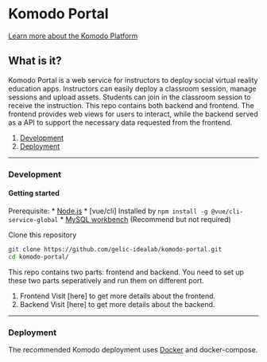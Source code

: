 # Komodo Portal

[Learn more about the Komodo Platform](https://github.com/gelic-idealab/komodo-docs)

## What is it?
Komodo Portal is a web service for instructors to deploy social virtual reality education apps. Instructors can easily deploy a classroom session, manage sessions and upload assets. Students can join in the classroom session to receive the instruction. This repo contains both backend and frontend. The frontend provides web views for users to interact, while the backend served as a API to support the necessary data requested from the frontend. 

1. [Development](#development)
2. [Deployment](#deployment)

_______________
<a name="development"></a>
### Development
#### Getting started
Prerequisite:
    * [Node.js](https://nodejs.org/en/download/)
    * [vue/cli] Installed by `npm install -g @vue/cli-service-global`
    * [MySQL workbench](https://dev.mysql.com/downloads/workbench/) (Recommend but not required)

Clone this repository
 ```bash
 git clone https://github.com/gelic-idealab/komodo-portal.git 
 cd komodo-portal/
 ```

This repo contains two parts: frontend and backend. You need to set up these two parts seperatively and run them on different port. 

1. Frontend
Visit [here] to get more details about the frontend.
2. Backend
Visit [here] to get more details about the backend.

______________
<a name="deployment"></a>
### Deployment
The recommended Komodo deployment uses [Docker](https://www.docker.com/products/container-runtime) and docker-compose.  